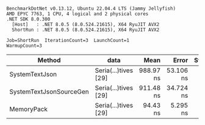```

BenchmarkDotNet v0.13.12, Ubuntu 22.04.4 LTS (Jammy Jellyfish)
AMD EPYC 7763, 1 CPU, 4 logical and 2 physical cores
.NET SDK 8.0.300
  [Host]   : .NET 8.0.5 (8.0.524.21615), X64 RyuJIT AVX2
  ShortRun : .NET 8.0.5 (8.0.524.21615), X64 RyuJIT AVX2

Job=ShortRun  IterationCount=3  LaunchCount=1  
WarmupCount=3  

```
| Method                  | data                 | Mean      | Error     | StdDev   | Min       | Max       | Gen0   | Allocated |
|------------------------ |--------------------- |----------:|----------:|---------:|----------:|----------:|-------:|----------:|
| SystemTextJson          | Seria(...)tives [29] | 988.97 ns | 53.106 ns | 2.911 ns | 986.76 ns | 992.27 ns | 0.0038 |     464 B |
| SystemTextJsonSourceGen | Seria(...)tives [29] | 911.48 ns | 34.724 ns | 1.903 ns | 910.26 ns | 913.67 ns | 0.0067 |     568 B |
| MemoryPack              | Seria(...)tives [29] |  94.43 ns |  5.295 ns | 0.290 ns |  94.14 ns |  94.72 ns | 0.0014 |     120 B |
